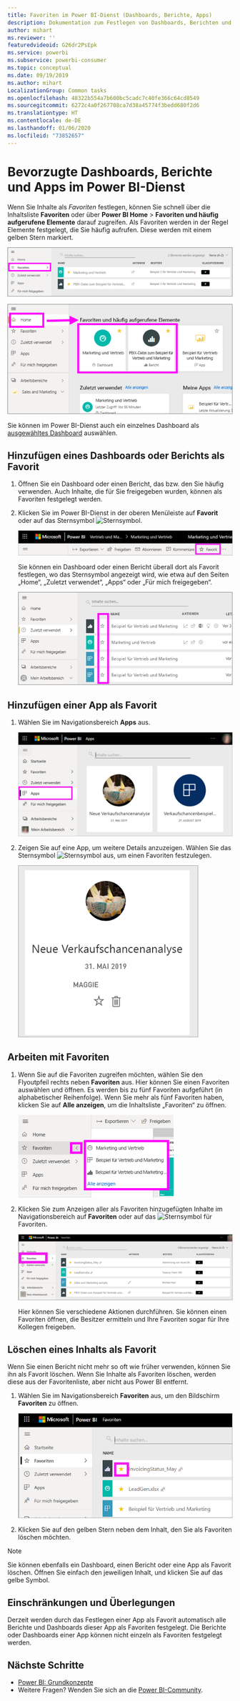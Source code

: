 ```yaml
---
title: Favoriten im Power BI-Dienst (Dashboards, Berichte, Apps)
description: Dokumentation zum Festlegen von Dashboards, Berichten und Apps als Favoriten im Power BI-Dienst
author: mihart
ms.reviewer: ''
featuredvideoid: G26dr2PsEpk
ms.service: powerbi
ms.subservice: powerbi-consumer
ms.topic: conceptual
ms.date: 09/19/2019
ms.author: mihart
LocalizationGroup: Common tasks
ms.openlocfilehash: 48322b554a7b600bc5cadc7c40fe366c64cd8549
ms.sourcegitcommit: 6272c4a0f267708ca7d38a45774f3bedd680f2d6
ms.translationtype: HT
ms.contentlocale: de-DE
ms.lasthandoff: 01/06/2020
ms.locfileid: "73852657"
---
```

# <a name="favorite-dashboards-reports-and-apps-in-the-power-bi-service"></a>Bevorzugte Dashboards, Berichte und Apps im Power BI-Dienst
Wenn Sie Inhalte als *Favoriten* festlegen, können Sie schnell über die Inhaltsliste **Favoriten** oder über **Power BI Home** > **Favoriten und häufig aufgerufene Elemente** darauf zugreifen. Als Favoriten werden in der Regel Elemente festgelegt, die Sie häufig aufrufen. Diese werden mit einem gelben Stern markiert.

   ![Symbol „Favoriten“](./media/end-user-favorite/power-bi-favorite-nav.png)

   ![Symbol „Favoriten und häufig aufgerufene Elemente“](./media/end-user-favorite/power-bi-home.png)

Sie können im Power BI-Dienst auch ein einzelnes Dashboard als [ausgewähltes Dashboard](end-user-featured.md) auswählen.

## <a name="add-a-dashboard-or-report-as-a-favorite"></a>Hinzufügen eines Dashboards oder Berichts als Favorit

1. Öffnen Sie ein Dashboard oder einen Bericht, das bzw. den Sie häufig verwenden. Auch Inhalte, die für Sie freigegeben wurden, können als Favoriten festgelegt werden.

2. Klicken Sie im Power BI-Dienst in der oberen Menüleiste auf **Favorit** oder auf das Sternsymbol ![Sternsymbol](./media/end-user-favorite/power-bi-favorite-icon.png).
   
   ![Symbol „Favorit“](./media/end-user-favorite/power-bi-favorite.png)
   
   Sie können ein Dashboard oder einen Bericht überall dort als Favorit festlegen, wo das Sternsymbol angezeigt wird, wie etwa auf den Seiten „Home“, „Zuletzt verwendet“, „Apps“ oder „Für mich freigegeben“. 
   
   ![Registerkarte „Dashboard“ mit gelbem Stern](./media/end-user-favorite/power-bi-recent.png)

## <a name="add-an-app-as-a-favorite"></a>Hinzufügen einer App als Favorit

1. Wählen Sie im Navigationsbereich **Apps** aus.

   ![Dashboard](./media/end-user-favorite/power-bi-app.png)

2. Zeigen Sie auf eine App, um weitere Details anzuzeigen. Wählen Sie das Sternsymbol ![Sternsymbol](./media/end-user-favorite/power-bi-favorite-icon.png) aus, um einen Favoriten festzulegen.
   
   ![Auf App zeigen](./media/end-user-favorite/power-bi-hover-app.png)

## <a name="work-with-favorites"></a>Arbeiten mit Favoriten
1. Wenn Sie auf die Favoriten zugreifen möchten, wählen Sie den Flyoutpfeil rechts neben **Favoriten** aus. Hier können Sie einen Favoriten auswählen und öffnen. Es werden bis zu fünf Favoriten aufgeführt (in alphabetischer Reihenfolge). Wenn Sie mehr als fünf Favoriten haben, klicken Sie auf **Alle anzeigen**, um die Inhaltsliste „Favoriten“ zu öffnen. 
   
   ![Flyout „Favoriten“](./media/end-user-favorite/power-bi-favorite-flyout.png)
2. Klicken Sie zum Anzeigen aller als Favoriten hinzugefügten Inhalte im Navigationsbereich auf **Favoriten** oder auf das ![Sternsymbol](./media/end-user-favorite/power-bi-favorites-icon.png) für Favoriten. 
   
    ![Fenster „Favoriten“](./media/end-user-favorite/power-bi-fav-screen.png)
   
   Hier können Sie verschiedene Aktionen durchführen. Sie können einen Favoriten öffnen, die Besitzer ermitteln und Ihre Favoriten sogar für Ihre Kollegen freigeben.

## <a name="unfavorite-content"></a>Löschen eines Inhalts als Favorit
Wenn Sie einen Bericht nicht mehr so oft wie früher verwenden, können Sie ihn als Favorit löschen. Wenn Sie Inhalte als Favoriten löschen, werden diese aus der Favoritenliste, aber nicht aus Power BI entfernt.

1. Wählen Sie im Navigationsbereich **Favoriten** aus, um den Bildschirm **Favoriten** zu öffnen.
   
   ![Bildschirm „Favoriten“](./media/end-user-favorite/power-bi-un-favorite.png)
2. Klicken Sie auf den gelben Stern neben dem Inhalt, den Sie als Favoriten löschen möchten.

> [!NOTE]
> Sie können ebenfalls ein Dashboard, einen Bericht oder eine App als Favorit löschen. Öffnen Sie einfach den jeweiligen Inhalt, und klicken Sie auf das gelbe Symbol. 
> 
> 
## <a name="limitations-and-considerations"></a>Einschränkungen und Überlegungen
Derzeit werden durch das Festlegen einer App als Favorit automatisch alle Berichte und Dashboards dieser App als Favoriten festgelegt. Die Berichte oder Dashboards einer App können nicht einzeln als Favoriten festgelegt werden. 

## <a name="next-steps"></a>Nächste Schritte
- [Power BI: Grundkonzepte](end-user-basic-concepts.md)
- Weitere Fragen? Wenden Sie sich an die [Power BI-Community](https://community.powerbi.com/).

